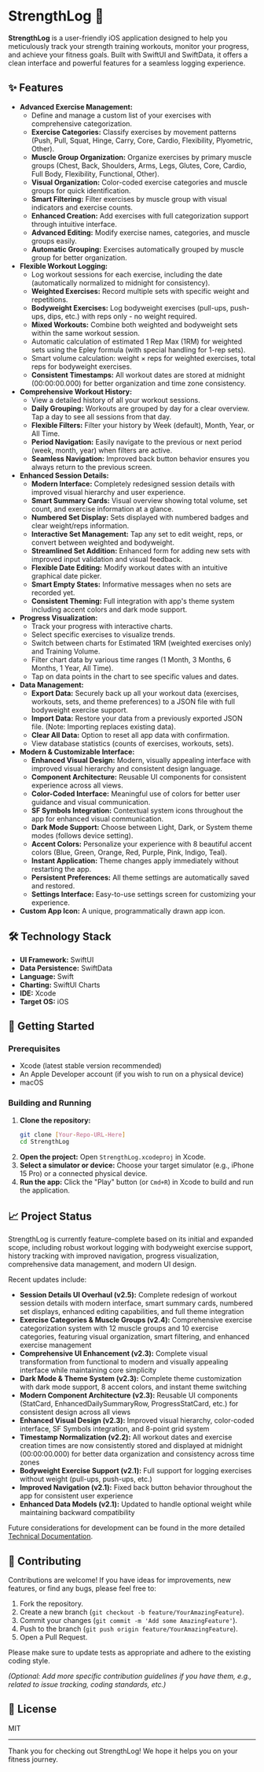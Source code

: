 # StrengthLog 💪

**StrengthLog** is a user-friendly iOS application designed to help you meticulously track your strength training workouts, monitor your progress, and achieve your fitness goals. Built with SwiftUI and SwiftData, it offers a clean interface and powerful features for a seamless logging experience.

## ✨ Features

- **Advanced Exercise Management:**
  - Define and manage a custom list of your exercises with comprehensive categorization.
  - **Exercise Categories:** Classify exercises by movement patterns (Push, Pull, Squat, Hinge, Carry, Core, Cardio, Flexibility, Plyometric, Other).
  - **Muscle Group Organization:** Organize exercises by primary muscle groups (Chest, Back, Shoulders, Arms, Legs, Glutes, Core, Cardio, Full Body, Flexibility, Functional, Other).
  - **Visual Organization:** Color-coded exercise categories and muscle groups for quick identification.
  - **Smart Filtering:** Filter exercises by muscle group with visual indicators and exercise counts.
  - **Enhanced Creation:** Add exercises with full categorization support through intuitive interface.
  - **Advanced Editing:** Modify exercise names, categories, and muscle groups easily.
  - **Automatic Grouping:** Exercises automatically grouped by muscle group for better organization.
- **Flexible Workout Logging:**
  - Log workout sessions for each exercise, including the date (automatically normalized to midnight for consistency).
  - **Weighted Exercises:** Record multiple sets with specific weight and repetitions.
  - **Bodyweight Exercises:** Log bodyweight exercises (pull-ups, push-ups, dips, etc.) with reps only - no weight required.
  - **Mixed Workouts:** Combine both weighted and bodyweight sets within the same workout session.
  - Automatic calculation of estimated 1 Rep Max (1RM) for weighted sets using the Epley formula (with special handling for 1-rep sets).
  - Smart volume calculation: weight × reps for weighted exercises, total reps for bodyweight exercises.
  - **Consistent Timestamps:** All workout dates are stored at midnight (00:00:00.000) for better organization and time zone consistency.
- **Comprehensive Workout History:**
  - View a detailed history of all your workout sessions.
  - **Daily Grouping:** Workouts are grouped by day for a clear overview. Tap a day to see all sessions from that day.
  - **Flexible Filters:** Filter your history by Week (default), Month, Year, or All Time.
  - **Period Navigation:** Easily navigate to the previous or next period (week, month, year) when filters are active.
  - **Seamless Navigation:** Improved back button behavior ensures you always return to the previous screen.
- **Enhanced Session Details:**
  - **Modern Interface:** Completely redesigned session details with improved visual hierarchy and user experience.
  - **Smart Summary Cards:** Visual overview showing total volume, set count, and exercise information at a glance.
  - **Numbered Set Display:** Sets displayed with numbered badges and clear weight/reps information.
  - **Interactive Set Management:** Tap any set to edit weight, reps, or convert between weighted and bodyweight.
  - **Streamlined Set Addition:** Enhanced form for adding new sets with improved input validation and visual feedback.
  - **Flexible Date Editing:** Modify workout dates with an intuitive graphical date picker.
  - **Smart Empty States:** Informative messages when no sets are recorded yet.
  - **Consistent Theming:** Full integration with app's theme system including accent colors and dark mode support.
- **Progress Visualization:**
  - Track your progress with interactive charts.
  - Select specific exercises to visualize trends.
  - Switch between charts for Estimated 1RM (weighted exercises only) and Training Volume.
  - Filter chart data by various time ranges (1 Month, 3 Months, 6 Months, 1 Year, All Time).
  - Tap on data points in the chart to see specific values and dates.
- **Data Management:**
  - **Export Data:** Securely back up all your workout data (exercises, workouts, sets, and theme preferences) to a JSON file with full bodyweight exercise support.
  - **Import Data:** Restore your data from a previously exported JSON file. (Note: Importing replaces existing data).
  - **Clear All Data:** Option to reset all app data with confirmation.
  - View database statistics (counts of exercises, workouts, sets).
- **Modern & Customizable Interface:**
  - **Enhanced Visual Design:** Modern, visually appealing interface with improved visual hierarchy and consistent design language.
  - **Component Architecture:** Reusable UI components for consistent experience across all views.
  - **Color-Coded Interface:** Meaningful use of colors for better user guidance and visual communication.
  - **SF Symbols Integration:** Contextual system icons throughout the app for enhanced visual communication.
  - **Dark Mode Support:** Choose between Light, Dark, or System theme modes (follows device setting).
  - **Accent Colors:** Personalize your experience with 8 beautiful accent colors (Blue, Green, Orange, Red, Purple, Pink, Indigo, Teal).
  - **Instant Application:** Theme changes apply immediately without restarting the app.
  - **Persistent Preferences:** All theme settings are automatically saved and restored.
  - **Settings Interface:** Easy-to-use settings screen for customizing your experience.
- **Custom App Icon:** A unique, programmatically drawn app icon.

## 🛠 Technology Stack

- **UI Framework:** SwiftUI
- **Data Persistence:** SwiftData
- **Language:** Swift
- **Charting:** SwiftUI Charts
- **IDE:** Xcode
- **Target OS:** iOS

## 🚀 Getting Started

### Prerequisites

- Xcode (latest stable version recommended)
- An Apple Developer account (if you wish to run on a physical device)
- macOS

### Building and Running

1.  **Clone the repository:**
    ```bash
    git clone [Your-Repo-URL-Here]
    cd StrengthLog
    ```
2.  **Open the project:**
    Open `StrengthLog.xcodeproj` in Xcode.
3.  **Select a simulator or device:**
    Choose your target simulator (e.g., iPhone 15 Pro) or a connected physical device.
4.  **Run the app:**
    Click the "Play" button (or `Cmd+R`) in Xcode to build and run the application.

## 📈 Project Status

StrengthLog is currently feature-complete based on its initial and expanded scope, including robust workout logging with bodyweight exercise support, history tracking with improved navigation, progress visualization, comprehensive data management, and modern UI design.

Recent updates include:

- **Session Details UI Overhaul (v2.5):** Complete redesign of workout session details with modern interface, smart summary cards, numbered set displays, enhanced editing capabilities, and full theme integration
- **Exercise Categories & Muscle Groups (v2.4):** Comprehensive exercise categorization system with 12 muscle groups and 10 exercise categories, featuring visual organization, smart filtering, and enhanced exercise management
- **Comprehensive UI Enhancement (v2.3):** Complete visual transformation from functional to modern and visually appealing interface while maintaining core simplicity
- **Dark Mode & Theme System (v2.3):** Complete theme customization with dark mode support, 8 accent colors, and instant theme switching
- **Modern Component Architecture (v2.3):** Reusable UI components (StatCard, EnhancedDailySummaryRow, ProgressStatCard, etc.) for consistent design across all views
- **Enhanced Visual Design (v2.3):** Improved visual hierarchy, color-coded interface, SF Symbols integration, and 8-point grid system
- **Timestamp Normalization (v2.2):** All workout dates and exercise creation times are now consistently stored and displayed at midnight (00:00:00.000) for better data organization and consistency across time zones
- **Bodyweight Exercise Support (v2.1):** Full support for logging exercises without weight (pull-ups, push-ups, etc.)
- **Improved Navigation (v2.1):** Fixed back button behavior throughout the app for consistent user experience
- **Enhanced Data Models (v2.1):** Updated to handle optional weight while maintaining backward compatibility

Future considerations for development can be found in the more detailed [Technical Documentation](README-Technical.md).

## 🤝 Contributing

Contributions are welcome! If you have ideas for improvements, new features, or find any bugs, please feel free to:

1.  Fork the repository.
2.  Create a new branch (`git checkout -b feature/YourAmazingFeature`).
3.  Commit your changes (`git commit -m 'Add some AmazingFeature'`).
4.  Push to the branch (`git push origin feature/YourAmazingFeature`).
5.  Open a Pull Request.

Please make sure to update tests as appropriate and adhere to the existing coding style.

_(Optional: Add more specific contribution guidelines if you have them, e.g., related to issue tracking, coding standards, etc.)_

## 📄 License

MIT

---

Thank you for checking out StrengthLog! We hope it helps you on your fitness journey.
